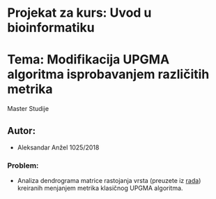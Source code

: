 # Projekat za kurs: Uvod u bioinformatiku
# Tema: Modifikacija UPGMA algoritma isprobavanjem različitih metrika
Master Studije

## Autor:
* Aleksandar Anžel 1025/2018

### Problem:
* Analiza dendrograma matrice rastojanja vrsta (preuzete iz [rada](https://bmcbioinformatics.biomedcentral.com/articles/10.1186/1471-2105-13-174)) kreiranih menjanjem metrika klasičnog UPGMA algoritma.


